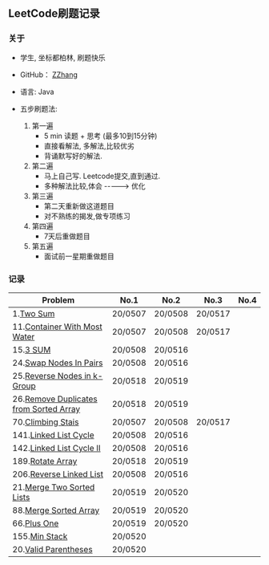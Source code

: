 ## LeetCode刷题记录

### 关于
- 学生, 坐标都柏林, 刷题快乐

- GitHub： [ZZhang](https://github.com/ZhongyanZHANG)

- 语言: Java

- 五步刷题法: 
  1. 第一遍
     * 5 min 读题 + 思考 (最多10到15分钟)
     * 直接看解法, 多解法,比较优劣
     * 背诵默写好的解法.
  2. 第二遍
      * 马上自己写. Leetcode提交,直到通过.
      * 多种解法比较,体会 -----> 优化
  3. 第三遍
       * 第二天重新做这道题目
       * 对不熟练的揭发,做专项练习
  4. 第四遍 
       * 7天后重做题目
  5. 第五遍
       * 面试前一星期重做题目

### 记录
| Problem    | No.1    | No.2 | No.3 | No.4 |
| ---------- | ------- | ---- | ---- | ---- |
| 1.[Two Sum](1_TwoSum/Solution.java) |20/0507|20/0508|20/0517||
| 11.[Container With Most Water](11_Container_With_Most_Water/Solution.java) |20/0507|20/0508|20/0517||
| 15.[3 SUM](15_3SUM/Solution.java) |20/0508|20/0516|||
| 24.[Swap Nodes In Pairs](24_Swap_Nodes_In_Pairs/Solution.java) |20/0508|20/0516|||
| 25.[Reverse Nodes in k-Group](25_Reverse_Nodes_in_k-Group/Solution.java) |20/0518|20/0519|||
| 26.[Remove Duplicates from Sorted Array](26_Remove_Duplicates_from_Sorted_Array/Solution.java) |20/0518|20/0519|||
| 70.[Climbing Stais](70_ClimbingStairs/Solution.java) |20/0507|20/0508|20/0517||
| 141.[Linked List Cycle](141_Linked_List_Cycle/Solution.java) |20/0508|20/0516|||
| 142.[Linked List Cycle II](142_Linked_List_Cycle_ii/Solution.java) |20/0508|20/0516|||
| 189.[Rotate Array](189_Rotate_Array/Solution.java) |20/0518|20/0519|||
| 206.[Reverse Linked List](206_Reverse_Linked_List/Solution.java) |20/0508|20/0516|||
|21.[Merge Two Sorted Lists](21_Merge_Two_Sorted_Lists/Solution.java)|20/0519|20/0520|||
|88.[Merge Sorted Array](88_Merge_Sorted_Array/Solution.java)|20/0519|20/0520|||
|66.[Plus One](66_Plus_One/Solution.java)|20/0519|20/0520|||
|155.[Min Stack](155_Min_Stack/Solution.java)|20/0520||||
|20.[Valid Parentheses](20_Valid_Parentheses/Solution.java)|20/0520||||